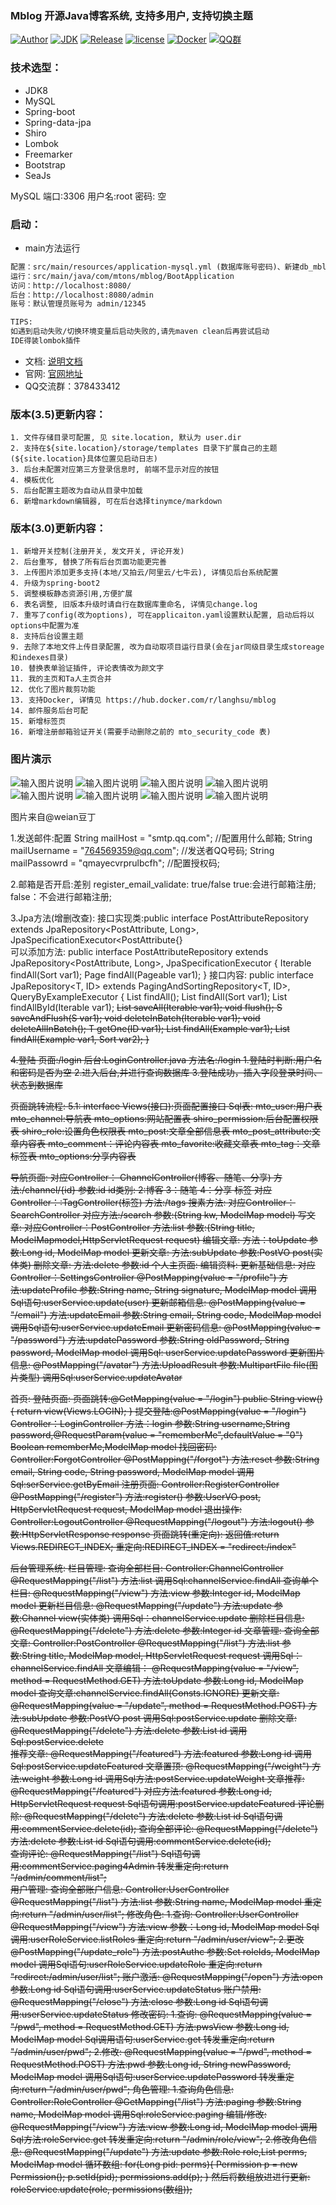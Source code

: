 ﻿### Mblog 开源Java博客系统, 支持多用户, 支持切换主题

[![Author](https://img.shields.io/badge/author-landy-green.svg?style=flat-square)](http://mtons.com)
[![JDK](https://img.shields.io/badge/jdk-1.8-green.svg?style=flat-square)](#)
[![Release](https://img.shields.io/github/release/langhsu/mblog.svg?style=flat-square)](https://github.com/langhsu/mblog)
[![license](https://img.shields.io/badge/license-GPL--3.0-green.svg)](https://github.com/langhsu/mblog/blob/master/LICENSE)
[![Docker](https://img.shields.io/docker/automated/langhsu/mblog.svg?style=flat-square)](https://hub.docker.com/r/langhsu/mblog)
[![QQ群](https://img.shields.io/badge/chat-Mtons-green.svg)](https://jq.qq.com/?_wv=1027&k=521CRdF)

### 技术选型：

* JDK8
* MySQL
* Spring-boot
* Spring-data-jpa
* Shiro
* Lombok
* Freemarker
* Bootstrap
* SeaJs


MySQL    端口:3306
用户名:root
密码:  空



### 启动：
 - main方法运行
 ```xml
 配置：src/main/resources/application-mysql.yml (数据库账号密码)、新建db_mblog的数据库
 运行：src/main/java/com/mtons/mblog/BootApplication
 访问：http://localhost:8080/
 后台：http://localhost:8080/admin
 账号：默认管理员账号为 admin/12345
 
 TIPS: 
 如遇到启动失败/切换环境变量后启动失败的,请先maven clean后再尝试启动
 IDE得装lombok插件
```

- 文档: [说明文档](https://langhsu.github.io/mblog/#/)
- 官网: [官网地址](http://www.mtons.com)
- QQ交流群：378433412
    
### 版本(3.5)更新内容：
    1. 文件存储目录可配置, 见 site.location, 默认为 user.dir
    2. 支持在${site.location}/storage/templates 目录下扩展自己的主题(${site.location}具体位置见启动日志)
    3. 后台未配置对应第三方登录信息时, 前端不显示对应的按钮
    4. 模板优化
    5. 后台配置主题改为自动从目录中加载
    6. 新增markdown编辑器, 可在后台选择tinymce/markdown
    
### 版本(3.0)更新内容：
    1. 新增开关控制(注册开关, 发文开关, 评论开发)
    2. 后台重写, 替换了所有后台页面功能更完善
    3. 上传图片添加更多支持(本地/又拍云/阿里云/七牛云), 详情见后台系统配置
    4. 升级为spring-boot2
    5. 调整模板静态资源引用,方便扩展
    6. 表名调整, 旧版本升级时请自行在数据库重命名, 详情见change.log
    7. 重写了config(改为options), 可在applicaiton.yaml设置默认配置, 启动后将以options中配置为准
    8. 支持后台设置主题
    9. 去除了本地文件上传目录配置, 改为自动取项目运行目录(会在jar同级目录生成storeage和indexes目录)
    10. 替换表单验证插件, 评论表情改为颜文字
    11. 我的主页和Ta人主页合并
    12. 优化了图片裁剪功能
    13. 支持Docker, 详情见 https://hub.docker.com/r/langhsu/mblog
    14. 邮件服务后台可配
    15. 新增标签页
    16. 新增注册邮箱验证开关(需要手动删除之前的 mto_security_code 表)
        
### 图片演示 
![输入图片说明](https://images.gitee.com/uploads/images/2019/0414/175116_449ed877_1758849.jpeg "1.jpg")
![输入图片说明](https://images.gitee.com/uploads/images/2019/0414/175353_6185e4f1_1758849.jpeg "在这里输入图片标题")
![输入图片说明](https://images.gitee.com/uploads/images/2019/0414/175438_f3bf5604_1758849.jpeg "3.jpg")
![输入图片说明](https://images.gitee.com/uploads/images/2019/0414/175505_86e7a9d0_1758849.jpeg "4.jpg")
![输入图片说明](https://images.gitee.com/uploads/images/2019/0414/175555_7c74ef37_1758849.jpeg "5.jpg")
![输入图片说明](https://images.gitee.com/uploads/images/2019/0414/175618_4cc45d39_1758849.jpeg "6.jpg")
![输入图片说明](https://images.gitee.com/uploads/images/2019/0414/175658_78ebdc6e_1758849.jpeg "7.jpg")
![输入图片说明](https://images.gitee.com/uploads/images/2019/0414/175717_46fc1496_1758849.jpeg "8.jpg")


图片来自@weian豆丁



  1.发送邮件:配置
        String mailHost = "smtp.qq.com";   //配置用什么邮箱;
        String mailUsername = "764569359@qq.com"; //发送者QQ号码;
        String mailPassowrd = "qmayecvrprulbcfh"; //配置授权码;
        
  2.邮箱是否开启:差别
        register_email_validate: true/false
        true:会进行邮箱注册;
        false：不会进行邮箱注册;
        
  3.Jpa方法(增删改查):
        接口实现类:public interface PostAttributeRepository extends JpaRepository<PostAttribute, Long>, JpaSpecificationExecutor<PostAttribute{}             
        可以添加方法:
            public interface PostAttributeRepository extends JpaRepository<PostAttribute, Long>, JpaSpecificationExecutor<PostAttribute>
            {
                   Iterable<T> findAll(Sort var1);
                   Page<T> findAll(Pageable var1);
             }
        接口内容:
             public interface JpaRepository<T, ID> extends PagingAndSortingRepository<T, ID>, QueryByExampleExecutor<T>
                 {
                 List<T> findAll();
                 List<T> findAll(Sort var1);
                 List<T> findAllById(Iterable<ID> var1);
                 <S extends T> List<S> saveAll(Iterable<S> var1);
                 void flush();
                 <S extends T> S saveAndFlush(S var1);
                 void deleteInBatch(Iterable<T> var1);
                 void deleteAllInBatch();
                 T getOne(ID var1);
                 <S extends T> List<S> findAll(Example<S> var1);
                 <S extends T> List<S> findAll(Example<S> var1, Sort var2);
                    }
                    
   4.登陆
             页面:/login
             后台:LoginController.java
             方法名:/login
             1.登陆时判断:用户名和密码是否为空
             2.进入后台,并进行查询数据库
             3.登陆成功，插入字段登录时间、状态到数据库
                 
  
   页面跳转流程:
              5.1:
               interface Views(接口):页面配置接口
                Sql表:
                          mto_user:用户表
                          mto_channel:导航表
                          mto_options:网站配置表
                          shiro_permission:后台配置权限表
                          shiro_role:设置角色权限表
                          mto_post:文章全部信息表
                          mto_post_attribute:文章内容表
                          mto_comment：评论内容表
                          mto_favorite:收藏文章表
                          mto_tag：文章标签表
                          mto_options:分享内容表
                          
                          
   导航页面:
                          对应Controller： ChannelController(博客、随笔、分享)
                          方法:/channel/{id}
                          参数:id
                          id类别:
                          2:博客
                          3：随笔
                          4：分享
                          标签 对应Controller：:TagController(标签)
                          方法:/tags
                          搜素方法:
                          对应Controller： SearchController
                          对应方法:/search
                          参数:(String kw, ModelMap model)
                          写文章:
                          对应Controller：PostController
                          方法:list
                          参数:(String title, ModelMapmodel,HttpServletRequest request)
                          编辑文章:
                          方法：toUpdate
                          参数:Long id, ModelMap model
                          更新文章:
                          方法:subUpdate
                          参数:PostVO post(实体类)
                          删除文章:
                          方法:delete
                          参数:id
   个人主页面:
                   编辑资料:
                       更新基础信息:
                           对应Controller：SettingsController 
                           @PostMapping(value = "/profile")
                           方法:updateProfile
                           参数:String name, String signature, ModelMap model
                           调用Sql语句:userService.update(user)
                       更新邮箱信息:
                            @PostMapping(value = "/email")
                            方法:updateEmail
                            参数:String email, String code, ModelMap model
                            调用Sql语句:userService.updateEmail
                       更新密码信息:
                            @PostMapping(value = "/password")
                            方法:updatePassword 
                            参数:String oldPassword, String password, ModelMap model
                            调用Sql: userService.updatePassword
                       更新图片信息:
                            @PostMapping("/avatar")
                            方法:UploadResult
                            参数:MultipartFile file(图片类型)
                            调用Sql:userService.updateAvatar  
                            
                            
   首页:
                       登陆页面:
                          页面跳转:@GetMapping(value = "/login")
                             public String view() 
                                 {
                            	return view(Views.LOGIN);
                            	            }
                             提交登陆:@PostMapping(value = "/login")
                             Controller：LoginController
                                   方法：login
                                   参数:String username,String password,@RequestParam(value = "rememberMe",defaultValue = "0") Boolean rememberMe,ModelMap model
                                   找回密码:
                                             Controller:ForgotController
                                             @PostMapping("/forgot")
                                             方法:reset
                                             参数:String email, String code, String password, ModelMap model
                                             调用Sql:serService.getByEmail
                                    注册页面:
                                              Controller:RegisterController
                                              @PostMapping("/register")
                                              方法:register()
                                              参数:UserVO post, HttpServletRequest request, ModelMap model
                                    退出操作:
                                               Controller:LogoutController
                                               @RequestMapping("/logout")
                                               方法:logout()
                                               参数:HttpServletResponse response
                                    页面跳转(重定向):
                                               返回值:return Views.REDIRECT_INDEX;
                                               重定向:REDIRECT_INDEX = "redirect:/index" 
                                               
   后台管理系统:
                  栏目管理:
                       查询全部栏目:
                         Controller:ChannelController
                         @RequestMapping("/list")
                         方法:list
                         调用Sql:channelService.findAll
                       查询单个栏目:
                          @RequestMapping("/view")
                          方法:view
                          参数:Integer id, ModelMap model
                       更新栏目信息:
                          @RequestMapping("/update")
                          方法:update
                          参数:Channel view(实体类)
                          调用Sql：channelService.update
                       删除栏目信息:
                          @RequestMapping("/delete")
                          方法:delete
                          参数:Integer id
                  文章管理:
                       查询全部文章:
                          Controller:PostController
                          @RequestMapping("/list")
                          方法:list
                          参数:String title, ModelMap model, HttpServletRequest request
                          调用Sql：channelService.findAll
                       文章编辑：
                          @RequestMapping(value = "/view", method = RequestMethod.GET)
                          方法:toUpdate
                          参数:Long id, ModelMap model
                          查询文章:channelService.findAll(Consts.IGNORE)
                       更新文章:
                          @RequestMapping(value = "/update", method = RequestMethod.POST)
                          方法:subUpdate
                          参数:PostVO post
                          调用Sql:postService.update
                       删除文章:
                          @RequestMapping("/delete") 
                          方法:delete
                          参数:List<Long> id
                          调用Sql:postService.delete       
                       推荐文章:
                          @RequestMapping("/featured")
                          方法:featured
                          参数:Long id
                          调用Sql:postService.updateFeatured
                       文章置顶:
                          @RequestMapping("/weight")
                          方法:weight
                          参数:Long id
                          调用Sql方法:postService.updateWeight
                       文章推荐:                       
                          @RequestMapping("/featured")
                          对应方法:featured 
                          参数:Long id, HttpServletRequest request
                          Sql语句调用:postService.updateFeatured
                       评论删除:
                                    @RequestMapping("/delete")
                                    方法:delete
                                    参数:List<Long> id
                                    Sql语句调用:commentService.delete(id);
                       查询全部评论:
                                    @RequestMapping("/delete")
                                    方法:delete
                                    参数:List<Long> id
                                    Sql语句调用:commentService.delete(id);       
                       查询评论:
                             @RequestMapping("/list")
                             Sql语句调用:commentService.paging4Admin
                             转发重定向:return "/admin/comment/list";  
                       用户管理:
                                  查询全部账户信息:
                                     Controller:UserController
                                     @RequestMapping("/list")
                                     方法:list
                                     参数:String name, ModelMap model
                                     重定向:return "/admin/user/list";
                                  修改角色:
                                     1.查询:
                                     Controller:UserController
                                     @RequestMapping("/view")
                                     方法:view
                                     参数：Long id, ModelMap model
                                     Sql调用:userRoleService.listRoles
                                     重定向:return "/admin/user/view";
                                     2.更改
                                     @PostMapping("/update_role")
                                     方法:postAuthc
                                     参数:Set<Long> roleIds, ModelMap model
                                     调用Sql语句:userRoleService.updateRole
                                     重定向:return "redirect:/admin/user/list";
                                  账户激活:
                                     @RequestMapping("/open")
                                     方法:open
                                     参数:Long id
                                     Sql语句调用:userService.updateStatus
                                  账户禁用:
                                     @RequestMapping("/close")
                                     方法:close
                                     参数:Long id
                                     Sql语句调用:userService.updateStatus
                                  修改密码:
                                     1.查询:
                                     @RequestMapping(value = "/pwd", method = RequestMethod.GET)
                                     方法:pwsView
                                     参数:Long id, ModelMap model
                                     Sql调用语句:userService.get
                                     转发重定向:return "/admin/user/pwd";
                                     2.修改:
                                     @RequestMapping(value = "/pwd", method = RequestMethod.POST)
                                     方法:pwd
                                     参数:Long id, String newPassword, ModelMap model
                                     调用Sql语句:userService.updatePassword
                                     转发重定向:return "/admin/user/pwd";
                                  角色管理:
                                      1.查询角色信息:
                                      Controller:RoleController
                                      @GetMapping("/list")
                                      方法:paging
                                      参数:String name, ModelMap model
                                      调用Sql:roleService.paging
                                      编辑/修改:
                                      @RequestMapping("/view")
                                      方法:view
                                      参数:Long id, ModelMap model
                                      调用Sql方法:roleService.get
                                      转发重定向:return "/admin/role/view";
                                      2.修改角色信息:
                                      @RequestMapping("/update")
                                      方法:update
                                      参数:Role role,List<Long> perms, ModelMap model
                                      循环数组: 
                                       for(Long pid: perms){
                                       Permission p = new Permission();
                                       p.setId(pid);
                       	            permissions.add(p);
                                        }
                                      然后将数组放进进行更新:
                                      roleService.update(role, permissions(数组));
                                      
                               
                          
                   
                          
                          
                             
                                    